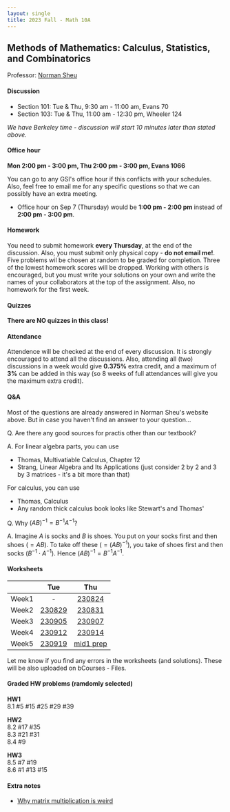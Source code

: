 ```yaml
---
layout: single
title: 2023 Fall - Math 10A
---
```



## Methods of Mathematics: Calculus, Statistics, and Combinatorics

Professor: [Norman Sheu](https://sites.google.com/view/normansheu/teaching/math-10a-fall-2023?authuser=1)

#### Discussion

* Section 101: Tue & Thu, 9:30 am - 11:00 am, Evans 70
* Section 103: Tue & Thu, 11:00 am - 12:30 pm, Wheeler 124

*We have Berkeley time - discussion will start 10 minutes later than stated above.*

#### Office hour

**Mon 2:00 pm - 3:00 pm, Thu 2:00 pm - 3:00 pm, Evans 1066**

You can go to any GSI's office hour if this conflicts with your schedules. Also, feel free to email me for any specific questions so that we can possibly have an extra meeting.

* Office hour on Sep 7 (Thursday) would be **1:00 pm - 2:00 pm** instead of **2:00 pm - 3:00 pm**.


#### Homework

You need to submit homework **every Thursday**, at the end of the discussion. Also, you must submit only physical copy - **do not email me!**. Five problems wil be chosen at random to be graded for completion. Three of the lowest homework scores will be dropped. Working with others is encouraged, but you must write your solutions on your own and write the names of your collaborators at the top of the assignment.
Also, no homework for the first week.

#### Quizzes

**There are NO quizzes in this class!**

#### Attendance

Attendence will be checked at the end of every discussion. It is strongly encouraged to attend all the discussions. Also, attending all (two) discussions in a week would give **0.375%** extra credit, and a maximum of **3%** can be added in this way (so 8 weeks of full attendances will give you the maximum extra credit).

#### Q&A

Most of the questions are already answered in Norman Sheu's website above.
But in case you haven't find an answer to your question...

Q. Are there any good sources for practis other than our textbook?

A. For linear algebra parts, you can use

* Thomas, Multivatiable Calculus, Chapter 12
* Strang, Linear Algebra and Its Applications (just consider 2 by 2 and 3 by 3 matrices - it's a bit more than that)

For calculus, you can use

* Thomas, Calculus
* Any random thick calculus book looks like Stewart's and Thomas'

Q. Why $(AB)^{-1} = B^{-1}A^{-1}$?

A. Imagine $A$ is socks and $B$ is shoes.
You put on your socks first and then shoes ($=AB$).
To take off these ($=(AB)^{-1}$), you take of shoes first and then socks ($B^{-1} \cdot A^{-1}$).
Hence $(AB)^{-1} = B^{-1}A^{-1}$.

#### Worksheets

| | Tue | Thu |
| --- | :---: | :---: |
| Week1 | - | [230824](worksheets/WS230824.pdf) |
| Week2 | [230829](worksheets/WS230829sol.pdf) | [230831](worksheets/WS230831sol.pdf) |
| Week3 | [230905](worksheets/WS230905sol.pdf) | [230907](worksheets/WS230907sol.pdf)|
| Week4 | [230912](worksheets/WS230912sol.pdf) | [230914](worksheets/WS230914sol.pdf) |
| Week5 | [230919](worksheets/WS230919sol_fixed.pdf) | [mid1 prep](worksheets/practice1sol_fixed.pdf) |

Let me know if you find any errors in the worksheets (and solutions).
These will be also uploaded on bCourses - Files.

#### Graded HW problems (ramdomly selected)

**HW1** \
8.1 #5 #15 #25 #29 #39

**HW2** \
8.2 #17 #35 \
8.3 #21 #31 \
8.4 #9

**HW3** \
8.5 #7 #19 \
8.6 #1 #13 #15
#### Extra notes

* [Why matrix multiplication is weird](matmul.pdf)